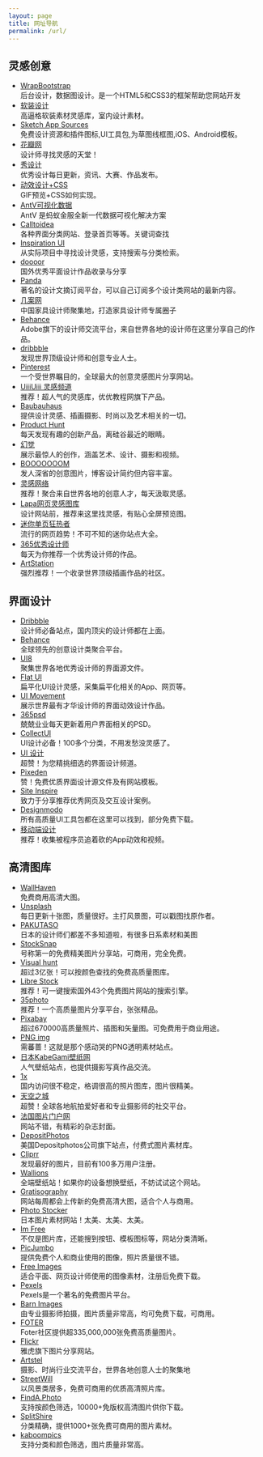 ```yaml
---
layout: page
title: 网址导航
permalink: /url/
---
```

<div class="items">
    <div class="item">
        <h2>灵感创意</h2>
        <ul class="xoxo blogroll">
            <li><a href="https://wrapbootstrap.com/" title="后台设计，数据图设计。是一个HTML5和CSS3的框架帮助您网站开发" target="_blank">WrapBootstrap</a><br>后台设计，数据图设计。是一个HTML5和CSS3的框架帮助您网站开发</li>
            <li><a href="http://www.ransheji.com/index" title="高逼格软装素材灵感库，室内设计素材。" target="_blank">软装设计</a><br>高逼格软装素材灵感库，室内设计素材。</li>
            <li><a href="https://www.sketchappsources.com/" title="免费设计资源和插件图标,UI工具包,为草图线框图,iOS、Android模板。" target="_blank">Sketch App Sources</a><br>免费设计资源和插件图标,UI工具包,为草图线框图,iOS、Android模板。</li>
            <li><a href="https://huaban.com/" title="设计师寻找灵感的天堂！" target="_blank">花瓣网</a><br>设计师寻找灵感的天堂！</li>
            <li><a href="http://www.xiusheji.com/" title="优秀设计每日更新，资讯、大赛、作品发布。" target="_blank">秀设计</a><br>优秀设计每日更新，资讯、大赛、作品发布。</li>
            <li><a href="https://codemyui.com/" title="GIF预览+CSS如何实现。" target="_blank">动效设计+CSS</a><br>GIF预览+CSS如何实现。
            </li>
            <li><a href="https://antv.alipay.com/zh-cn/index.html" title="AntV 是蚂蚁金服全新一代数据可视化解决方案" target="_blank">AntV可视化数据</a><br>AntV 是蚂蚁金服全新一代数据可视化解决方案</li>
            <li><a href="http://www.calltoidea.com/" title="各种界面分类网站、登录首页等等。关键词查找" target="_blank">Calltoidea</a><br>各种界面分类网站、登录首页等等。关键词查找</li>
            <li><a href="http://inspirationui.com/" title="从实际项目中寻找设计灵感，支持搜索与分类检索。" target="_blank">Inspiration
                    UI</a><br>从实际项目中寻找设计灵感，支持搜索与分类检索。</li>
            <li><a href="http://www.doooor.com/forum-2-1.html" title="国外优秀平面设计作品收录与分享 " target="_blank">doooor</a><br>国外优秀平面设计作品收录与分享</li>
            <li><a href="http://usepanda.com/" title="著名的设计文摘订阅平台，可以自己订阅多个设计类网站的最新内容。" target="_blank">Panda</a><br>著名的设计文摘订阅平台，可以自己订阅多个设计类网站的最新内容。</li>
            <li><a href="http://www.ji-an.com/" title="中国家具设计师聚集地，打造家具设计师专属圈子" target="_blank">几案网</a><br>中国家具设计师聚集地，打造家具设计师专属圈子</li>
            <li><a href="https://www.behance.net/" title="Adobe旗下的设计师交流平台，来自世界各地的设计师在这里分享自己的作品。" target="_blank">Behance</a><br>Adobe旗下的设计师交流平台，来自世界各地的设计师在这里分享自己的作品。</li>
            <li><a href="https://dribbble.com/" title="发现世界顶级设计师和创意专业人士。" target="_blank">dribbble</a><br>发现世界顶级设计师和创意专业人士。</li>
            <li><a href="https://www.pinterest.com/categories/design/" title="一个受世界瞩目的，全球最大的创意灵感图片分享网站。" target="_blank">Pinterest</a><br>一个受世界瞩目的，全球最大的创意灵感图片分享网站。</li>
            <li><a href="https://uiiiuiii.com/inspiration" title="推荐！超人气的灵感库，优优教程网旗下产品。" target="_blank">UiiiUiii
                    灵感频道</a><br>推荐！超人气的灵感库，优优教程网旗下产品。</li>
            <li><a href="http://www.baubauhaus.com/" title="提供设计灵感、插画摄影、时尚以及艺术相关的一切。" target="_blank">Baubauhaus</a><br>提供设计灵感、插画摄影、时尚以及艺术相关的一切。</li>
            <li><a href="https://www.producthunt.com/" title="每天发现有趣的创新产品，离硅谷最近的眼睛。" target="_blank">Product
                    Hunt</a><br>每天发现有趣的创新产品，离硅谷最近的眼睛。</li>
            <li><a href="https://scene360.com/" title="展示最惊人的创作，涵盖艺术、设计、摄影和视频。" target="_blank">幻觉</a><br>展示最惊人的创作，涵盖艺术、设计、摄影和视频。</li>
            <li><a href="https://www.booooooom.com/" title="发人深省的创意图片，博客设计简约但内容丰富。" target="_blank">BOOOOOOOM</a><br>发人深省的创意图片，博客设计简约但内容丰富。</li>
            <li><a href="http://theinspirationgrid.com/" title="推荐！聚合来自世界各地的创意人才，每天汲取灵感。" target="_blank">灵感网络</a><br>推荐！聚合来自世界各地的创意人才，每天汲取灵感。</li>
            <li><a href="https://www.lapa.ninja/" title="设计网站前，推荐来这里找灵感，有贴心全屏预览图。" target="_blank">Lapa网页灵感图库</a><br>设计网站前，推荐来这里找灵感，有贴心全屏预览图。</li>
            <li><a href="https://www.onepagemania.com/" title="流行的网页趋势！不可不知的迷你站点大全。" target="_blank">迷你单页狂热者</a><br>流行的网页趋势！不可不知的迷你站点大全。</li>
            <li><a href="http://365awesomedesigners.com/" title="每天为你推荐一个优秀设计师的作品。" target="_blank">365优秀设计师</a><br>每天为你推荐一个优秀设计师的作品。</li>
            <li><a href="https://www.artstation.com/" title="强烈推荐！一个收录世界顶级插画作品的社区。" target="_blank">ArtStation</a><br>强烈推荐！一个收录世界顶级插画作品的社区。</li>
        </ul>
    </div>
    <div class="item">
        <h2>界面设计</h2>
        <ul class="xoxo blogroll">
            <li><a href="https://dribbble.com/" title="设计师必备站点，国内顶尖的设计师都在上面。" target="_blank">Dribbble</a><br>设计师必备站点，国内顶尖的设计师都在上面。</li>
            <li><a href="https://www.behance.net/" title="全球领先的创意设计类聚合平台。" target="_blank">Behance</a><br>全球领先的创意设计类聚合平台。</li>
            <li><a href="https://ui8.net/" title="聚集世界各地优秀设计师的界面源文件。" target="_blank">UI8</a><br>聚集世界各地优秀设计师的界面源文件。</li>
            <li><a href="http://flatui.com/" title="扁平化UI设计灵感，采集扁平化相关的App、网页等。" target="_blank">Flat
                    UI</a><br>扁平化UI设计灵感，采集扁平化相关的App、网页等。</li>
            <li><a href="https://uimovement.com/" title="展示世界最有才华设计师的界面动效设计作品。" target="_blank">UI
                    Movement</a><br>展示世界最有才华设计师的界面动效设计作品。</li>
            <li><a href="https://365psd.com/" title="兢兢业业每天更新着用户界面相关的PSD。" target="_blank">365psd</a><br>兢兢业业每天更新着用户界面相关的PSD。</li>
            <li><a href="https://www.collectui.com/" title="UI设计必备！100多个分类，不用发愁没灵感了。" target="_blank">CollectUI</a><br>UI设计必备！100多个分类，不用发愁没灵感了。</li>
            <li><a href="https://uiiiuiii.com/inspirations/ui" title="超赞！为您精挑细选的界面设计频道。" target="_blank">UI
                    设计</a><br>超赞！为您精挑细选的界面设计频道。</li>
            <li><a href="https://www.pixeden.com/" title="赞！免费优质界面设计源文件及有网站模板。" target="_blank">Pixeden</a><br>赞！免费优质界面设计源文件及有网站模板。</li>
            <li><a href="https://www.siteinspire.com/" title="致力于分享推荐优秀网页及交互设计案例。" target="_blank">Site
                    Inspire</a><br>致力于分享推荐优秀网页及交互设计案例。</li>
            <li><a href="https://designmodo.com/" title="所有高质量UI工具包都在这里可以找到，部分免费下载。" target="_blank">Designmodo</a><br>所有高质量UI工具包都在这里可以找到，部分免费下载。</li>
            <li><a href="https://weibo.com/edddesign" title="推荐！收集被程序员追着砍的App动效和视频。" target="_blank">移动端设计</a><br>推荐！收集被程序员追着砍的App动效和视频。</li>
        </ul>
    </div>
    <div class="item">
        <h2>高清图库</h2>
        <ul class="xoxo blogroll">
            <li><a href="https://wallhaven.cc/" title="免费商用高清大图。" target="_blank">WallHaven</a><br>免费商用高清大图。</li>
            <li><a href="https://unsplash.com/" title="每日更新十张图，质量很好。主打风景图，可以戳图找原作者。" target="_blank">Unsplash</a><br>每日更新十张图，质量很好。主打风景图，可以戳图找原作者。</li>
            <li><a href="https://www.pakutaso.com/" title="日本的设计师们都差不多知道啦，有很多日系素材和美图" target="_blank">PAKUTASO</a><br>日本的设计师们都差不多知道啦，有很多日系素材和美图</li>
            <li><a href="https://stocksnap.io/" title="号称第一的免费精美图片分享站，可商用，完全免费。" target="_blank">StockSnap</a><br>号称第一的免费精美图片分享站，可商用，完全免费。</li>
            <li><a href="https://visualhunt.com/" title="超过3亿张！可以按颜色查找的免费高质量图库。" target="_blank">Visual
                    hunt</a><br>超过3亿张！可以按颜色查找的免费高质量图库。</li>
            <li><a href="https://librestock.com/" title="推荐！可一键搜索国外43个免费图片网站的搜索引擎。" target="_blank">Libre
                    Stock</a><br>推荐！可一键搜索国外43个免费图片网站的搜索引擎。</li>
            <li><a href="http://35photo.ru/" title="推荐！一个高质量图片分享平台，张张精品。" target="_blank">35photo</a><br>推荐！一个高质量图片分享平台，张张精品。</li>
            <li><a href="https://pixabay.com/" title="超过670000高质量照片、插图和矢量图。可免费用于商业用途。" target="_blank">Pixabay</a><br>超过670000高质量照片、插图和矢量图。可免费用于商业用途。</li>
            <li><a href="http://pngimg.com/" title="需蕃蔷！这就是那个感动哭的PNG透明素材站点。" target="_blank">PNG
                    img</a><br>需蕃蔷！这就是那个感动哭的PNG透明素材站点。</li>
            <li><a href="http://www.kabegami.com/" title="人气壁纸站点，也提供摄影写真作品交流。" target="_blank">日本KabeGami壁纸网</a><br>人气壁纸站点，也提供摄影写真作品交流。</li>
            <li><a href="https://1x.com/" title="国内访问很不稳定，格调很高的照片图库，图片很精美。" target="_blank">1x</a><br>国内访问很不稳定，格调很高的照片图库，图片很精美。</li>
            <li><a href="https://www.skypixel.com/" title="超赞！全球各地航拍爱好者和专业摄影师的社交平台。" target="_blank">天空之城</a><br>超赞！全球各地航拍爱好者和专业摄影师的社交平台。</li>
            <li><a href="http://www.photo.fr/" title="网站不错，有精彩的杂志封面。" target="_blank">法国图片门户网</a><br>网站不错，有精彩的杂志封面。</li>
            <li><a href="https://cn.depositphotos.com/" title="美国Depositphotos公司旗下站点，付费式图片素材库。" target="_blank">DepositPhotos</a><br>美国Depositphotos公司旗下站点，付费式图片素材库。</li>
            <li><a href="http://www.cliprr.com/" title="发现最好的图片，目前有100多万用户注册。" target="_blank">Cliprr</a><br>发现最好的图片，目前有100多万用户注册。</li>
            <li><a href="https://wallions.com/" title="全端壁纸站！如果你的设备想换壁纸，不妨试试这个网站。" target="_blank">Wallions</a><br>全端壁纸站！如果你的设备想换壁纸，不妨试试这个网站。</li>
            <li><a href="https://gratisography.com/" title="网站每周都会上传新的免费高清大图，适合个人与商用。" target="_blank">Gratisography</a><br>网站每周都会上传新的免费高清大图，适合个人与商用。</li>
            <li><a href="http://photo.v-colors.com/" title="日本图片素材网站！太美、太美、太美。" target="_blank">Photo
                    Stocker</a><br>日本图片素材网站！太美、太美、太美。</li>
            <li><a href="http://imcreator.com/free" title="不仅是图片库，还能搜到按钮、模板图标等，网站分类清晰。" target="_blank">Im
                    Free</a><br>不仅是图片库，还能搜到按钮、模板图标等，网站分类清晰。</li>
            <li><a href="https://picjumbo.com/" title="提供免费个人和商业使用的图像，照片质量很不错。" target="_blank">PicJumbo</a><br>提供免费个人和商业使用的图像，照片质量很不错。</li>
            <li><a href="https://cn.freeimages.com/" title="适合平面、网页设计师使用的图像素材，注册后免费下载。" target="_blank">Free
                    Images</a><br>适合平面、网页设计师使用的图像素材，注册后免费下载。</li>
            <li><a href="https://www.pexels.com/" title="Pexels是一个著名的免费图片平台。" target="_blank">Pexels</a><br>Pexels是一个著名的免费图片平台。</li>
            <li><a href="https://barnimages.com/" title="由专业摄影师拍摄，图片质量非常高，均可免费下载，可商用。" target="_blank">Barn
                    Images</a><br>由专业摄影师拍摄，图片质量非常高，均可免费下载，可商用。</li>
            <li><a href="https://foter.com/" title="Foter社区提供超335,000,000张免费高质量图片。" target="_blank">FOTER</a><br>Foter社区提供超335,000,000张免费高质量图片。</li>
            <li><a href="https://www.flickr.com/" title="雅虎旗下图片分享网站。" target="_blank">Flickr</a><br>雅虎旗下图片分享网站。</li>
            <li><a href="https://artstel.co/" title="摄影、时尚行业交流平台，世界各地创意人士的聚集地" target="_blank">Artstel</a><br>摄影、时尚行业交流平台，世界各地创意人士的聚集地</li>
            <li><a href="http://streetwill.co/" title="以风景类居多，免费可商用的优质高清照片库。" target="_blank">StreetWill</a><br>以风景类居多，免费可商用的优质高清照片库。</li>
            <li><a href="http://finda.photo/" title="支持按颜色筛选，10000+免版权高清图片供你下载。" target="_blank">FindA.Photo</a><br>支持按颜色筛选，10000+免版权高清图片供你下载。</li>
            <li><a href="https://www.splitshire.com/" title="分类精确，提供1000+张免费可商用的图片素材。" target="_blank">SplitShire</a><br>分类精确，提供1000+张免费可商用的图片素材。</li>
            <li><a href="https://kaboompics.com/" title="支持分类和颜色筛选，图片质量非常高。" target="_blank">kaboompics</a><br>支持分类和颜色筛选，图片质量非常高。</li>
        </ul>
    </div>
</div>